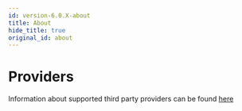 ```yaml
---
id: version-6.0.X-about
title: About
hide_title: true
original_id: about
---
```


# Providers

Information about supported third party providers can be found [here](./../../thirdparty/providers/google)